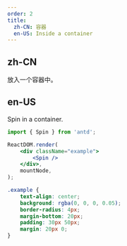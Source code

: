 ```yaml
---
order: 2
title:
  zh-CN: 容器
  en-US: Inside a container
---
```


## zh-CN

放入一个容器中。

## en-US

Spin in a container.

```jsx
import { Spin } from 'antd';

ReactDOM.render(
	<div className="example">
		<Spin />
	</div>,
	mountNode,
);
```

```css
.example {
	text-align: center;
	background: rgba(0, 0, 0, 0.05);
	border-radius: 4px;
	margin-bottom: 20px;
	padding: 30px 50px;
	margin: 20px 0;
}
```
